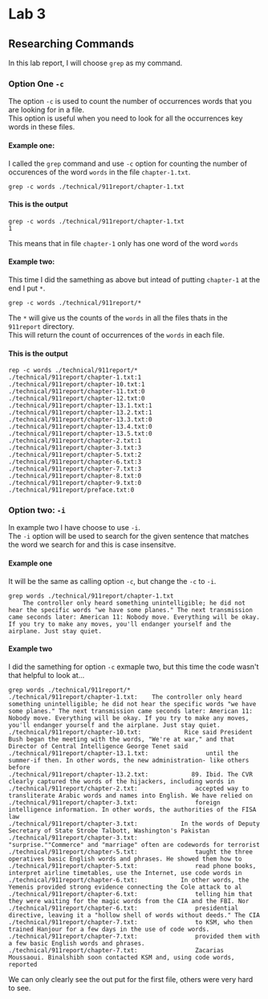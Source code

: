 # **Lab 3**
## Researching Commands
In this lab report, I will choose `grep` as my command.  
### Option One **`-c`**
The option `-c` is used to count the number of occurrences words that you are looking for in a file.  
This option is useful when you need to look for all the occurrences key words in these files.  

#### Example one:
I called the `grep` command and use `-c` option for counting the number of occurences of the word `words` in the file `chapter-1.txt`.  
```
grep -c words ./technical/911report/chapter-1.txt
```
#### This is the output
```
grep -c words ./technical/911report/chapter-1.txt
1
```
This means that in file `chapter-1` only has one word of the word `words`

#### Example two:
This time I did the samething as above but intead of putting `chapter-1` at the end I put `*`.  
```
grep -c words ./technical/911report/*
```
The `*` will give us the counts of the `words` in all the files thats in the `911report` directory.  
This will return the count of occurrences of the `words` in each file.
#### This is the output
```
rep -c words ./technical/911report/*
./technical/911report/chapter-1.txt:1
./technical/911report/chapter-10.txt:1
./technical/911report/chapter-11.txt:0
./technical/911report/chapter-12.txt:0
./technical/911report/chapter-13.1.txt:1
./technical/911report/chapter-13.2.txt:1
./technical/911report/chapter-13.3.txt:0
./technical/911report/chapter-13.4.txt:0
./technical/911report/chapter-13.5.txt:0
./technical/911report/chapter-2.txt:1
./technical/911report/chapter-3.txt:3
./technical/911report/chapter-5.txt:2
./technical/911report/chapter-6.txt:3
./technical/911report/chapter-7.txt:3
./technical/911report/chapter-8.txt:0
./technical/911report/chapter-9.txt:0
./technical/911report/preface.txt:0
```
### Option two: **`-i`**
In example two I have choose to use `-i`.  
The `-i` option will be used to search for the given sentence that matches the word we search for and this is case insensitve.
#### Example one  
It will be the same as calling option `-c`, but change the `-c` to `-i`.  
```
grep words ./technical/911report/chapter-1.txt
    The controller only heard something unintelligible; he did not hear the specific words "we have some planes." The next transmission came seconds later: American 11: Nobody move. Everything will be okay. If you try to make any moves, you'll endanger yourself and the airplane. Just stay quiet.
```  
#### Example two
I did the samething for option `-c` exmaple two, but this time the code wasn't that helpful to look at...
```
grep words ./technical/911report/*  
./technical/911report/chapter-1.txt:    The controller only heard something unintelligible; he did not hear the specific words "we have some planes." The next transmission came seconds later: American 11: Nobody move. Everything will be okay. If you try to make any moves, you'll endanger yourself and the airplane. Just stay quiet.
./technical/911report/chapter-10.txt:            Rice said President Bush began the meeting with the words, "We're at war," and that Director of Central Intelligence George Tenet said
./technical/911report/chapter-13.1.txt:                until the summer-if then. In other words, the new administration- like others before
./technical/911report/chapter-13.2.txt:            89. Ibid. The CVR clearly captured the words of the hijackers, including words in
./technical/911report/chapter-2.txt:                accepted way to transliterate Arabic words and names into English. We have relied on
./technical/911report/chapter-3.txt:                foreign intelligence information. In other words, the authorities of the FISA law
./technical/911report/chapter-3.txt:            In the words of Deputy Secretary of State Strobe Talbott, Washington's Pakistan
./technical/911report/chapter-3.txt:                        "surprise.""Commerce" and "marriage" often are codewords for terrorist
./technical/911report/chapter-5.txt:                taught the three operatives basic English words and phrases. He showed them how to
./technical/911report/chapter-5.txt:                read phone books, interpret airline timetables, use the Internet, use code words in
./technical/911report/chapter-6.txt:            In other words, the Yemenis provided strong evidence connecting the Cole attack to al
./technical/911report/chapter-6.txt:                telling him that they were waiting for the magic words from the CIA and the FBI. Nor
./technical/911report/chapter-6.txt:                presidential directive, leaving it a "hollow shell of words without deeds." The CIA
./technical/911report/chapter-7.txt:                to KSM, who then trained Hanjour for a few days in the use of code words.
./technical/911report/chapter-7.txt:                provided them with a few basic English words and phrases.
./technical/911report/chapter-7.txt:                Zacarias Moussaoui. Binalshibh soon contacted KSM and, using code words, reported
```
We can only clearly see the out put for the first file, others were very hard to see.  
